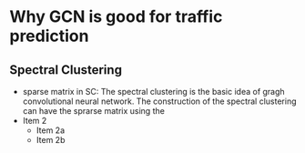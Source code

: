 
# Why GCN is good for traffic prediction 
## Spectral Clustering 
* sparse matrix in SC:
The spectral clustering is the basic idea of gragh convolutional neural network. 
The construction of the spectral clustering can have the sprarse matrix using the 
* Item 2
  * Item 2a
  * Item 2b
